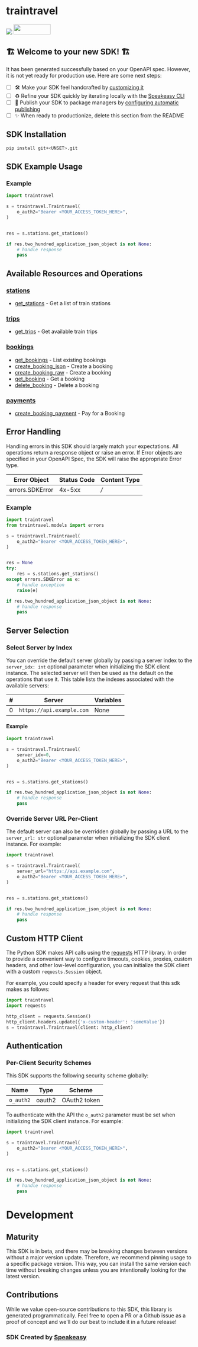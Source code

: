 # traintravel

<div align="left">
    <a href="https://speakeasyapi.dev/"><img src="https://custom-icon-badges.demolab.com/badge/-Built%20By%20Speakeasy-212015?style=for-the-badge&logoColor=FBE331&logo=speakeasy&labelColor=545454" /></a>
    <a href="https://opensource.org/licenses/MIT">
        <img src="https://img.shields.io/badge/License-MIT-blue.svg" style="width: 100px; height: 28px;" />
    </a>
</div>


## 🏗 **Welcome to your new SDK!** 🏗

It has been generated successfully based on your OpenAPI spec. However, it is not yet ready for production use. Here are some next steps:
- [ ] 🛠 Make your SDK feel handcrafted by [customizing it](https://www.speakeasyapi.dev/docs/customize-sdks)
- [ ] ♻️ Refine your SDK quickly by iterating locally with the [Speakeasy CLI](https://github.com/speakeasy-api/speakeasy)
- [ ] 🎁 Publish your SDK to package managers by [configuring automatic publishing](https://www.speakeasyapi.dev/docs/advanced-setup/publish-sdks)
- [ ] ✨ When ready to productionize, delete this section from the README

<!-- Start SDK Installation [installation] -->
## SDK Installation

```bash
pip install git+<UNSET>.git
```
<!-- End SDK Installation [installation] -->

<!-- Start SDK Example Usage [usage] -->
## SDK Example Usage

### Example

```python
import traintravel

s = traintravel.Traintravel(
    o_auth2="Bearer <YOUR_ACCESS_TOKEN_HERE>",
)


res = s.stations.get_stations()

if res.two_hundred_application_json_object is not None:
    # handle response
    pass

```
<!-- End SDK Example Usage [usage] -->

<!-- Start Available Resources and Operations [operations] -->
## Available Resources and Operations

### [stations](docs/sdks/stations/README.md)

* [get_stations](docs/sdks/stations/README.md#get_stations) - Get a list of train stations

### [trips](docs/sdks/trips/README.md)

* [get_trips](docs/sdks/trips/README.md#get_trips) - Get available train trips

### [bookings](docs/sdks/bookings/README.md)

* [get_bookings](docs/sdks/bookings/README.md#get_bookings) - List existing bookings
* [create_booking_json](docs/sdks/bookings/README.md#create_booking_json) - Create a booking
* [create_booking_raw](docs/sdks/bookings/README.md#create_booking_raw) - Create a booking
* [get_booking](docs/sdks/bookings/README.md#get_booking) - Get a booking
* [delete_booking](docs/sdks/bookings/README.md#delete_booking) - Delete a booking

### [payments](docs/sdks/payments/README.md)

* [create_booking_payment](docs/sdks/payments/README.md#create_booking_payment) - Pay for a Booking
<!-- End Available Resources and Operations [operations] -->

<!-- Start Error Handling [errors] -->
## Error Handling

Handling errors in this SDK should largely match your expectations.  All operations return a response object or raise an error.  If Error objects are specified in your OpenAPI Spec, the SDK will raise the appropriate Error type.

| Error Object    | Status Code     | Content Type    |
| --------------- | --------------- | --------------- |
| errors.SDKError | 4x-5xx          | */*             |

### Example

```python
import traintravel
from traintravel.models import errors

s = traintravel.Traintravel(
    o_auth2="Bearer <YOUR_ACCESS_TOKEN_HERE>",
)


res = None
try:
    res = s.stations.get_stations()
except errors.SDKError as e:
    # handle exception
    raise(e)

if res.two_hundred_application_json_object is not None:
    # handle response
    pass

```
<!-- End Error Handling [errors] -->

<!-- Start Server Selection [server] -->
## Server Selection

### Select Server by Index

You can override the default server globally by passing a server index to the `server_idx: int` optional parameter when initializing the SDK client instance. The selected server will then be used as the default on the operations that use it. This table lists the indexes associated with the available servers:

| # | Server | Variables |
| - | ------ | --------- |
| 0 | `https://api.example.com` | None |

#### Example

```python
import traintravel

s = traintravel.Traintravel(
    server_idx=0,
    o_auth2="Bearer <YOUR_ACCESS_TOKEN_HERE>",
)


res = s.stations.get_stations()

if res.two_hundred_application_json_object is not None:
    # handle response
    pass

```


### Override Server URL Per-Client

The default server can also be overridden globally by passing a URL to the `server_url: str` optional parameter when initializing the SDK client instance. For example:
```python
import traintravel

s = traintravel.Traintravel(
    server_url="https://api.example.com",
    o_auth2="Bearer <YOUR_ACCESS_TOKEN_HERE>",
)


res = s.stations.get_stations()

if res.two_hundred_application_json_object is not None:
    # handle response
    pass

```
<!-- End Server Selection [server] -->

<!-- Start Custom HTTP Client [http-client] -->
## Custom HTTP Client

The Python SDK makes API calls using the [requests](https://pypi.org/project/requests/) HTTP library.  In order to provide a convenient way to configure timeouts, cookies, proxies, custom headers, and other low-level configuration, you can initialize the SDK client with a custom `requests.Session` object.

For example, you could specify a header for every request that this sdk makes as follows:
```python
import traintravel
import requests

http_client = requests.Session()
http_client.headers.update({'x-custom-header': 'someValue'})
s = traintravel.Traintravel(client: http_client)
```
<!-- End Custom HTTP Client [http-client] -->

<!-- Start Authentication [security] -->
## Authentication

### Per-Client Security Schemes

This SDK supports the following security scheme globally:

| Name         | Type         | Scheme       |
| ------------ | ------------ | ------------ |
| `o_auth2`    | oauth2       | OAuth2 token |

To authenticate with the API the `o_auth2` parameter must be set when initializing the SDK client instance. For example:
```python
import traintravel

s = traintravel.Traintravel(
    o_auth2="Bearer <YOUR_ACCESS_TOKEN_HERE>",
)


res = s.stations.get_stations()

if res.two_hundred_application_json_object is not None:
    # handle response
    pass

```
<!-- End Authentication [security] -->

<!-- Placeholder for Future Speakeasy SDK Sections -->

# Development

## Maturity

This SDK is in beta, and there may be breaking changes between versions without a major version update. Therefore, we recommend pinning usage
to a specific package version. This way, you can install the same version each time without breaking changes unless you are intentionally
looking for the latest version.

## Contributions

While we value open-source contributions to this SDK, this library is generated programmatically.
Feel free to open a PR or a Github issue as a proof of concept and we'll do our best to include it in a future release!

### SDK Created by [Speakeasy](https://docs.speakeasyapi.dev/docs/using-speakeasy/client-sdks)
